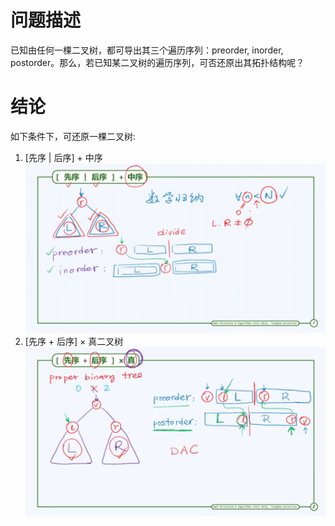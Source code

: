 # 问题描述
已知由任何一棵二叉树，都可导出其三个遍历序列：preorder, inorder, postorder。那么，若已知某二叉树的遍历序列，可否还原出其拓扑结构呢？
# 结论
如下条件下，可还原一棵二叉树:
1. [先序 | 后序] + 中序
![](./示意图/[先序or后序]+中序.PNG)
2. [先序 + 后序] × 真二叉树
![](./示意图/[先序+后序]×真.PNG)
